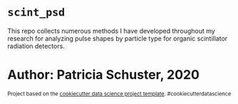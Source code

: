# `scint_psd`

This repo collects numerous methods I have developed throughout my research for analyzing pulse shapes by particle type for organic scintillator radiation detectors. 

Author: Patricia Schuster, 2020  
==============================



<p><small>Project based on the <a target="_blank" href="https://drivendata.github.io/cookiecutter-data-science/">cookiecutter data science project template</a>. #cookiecutterdatascience</small></p>
